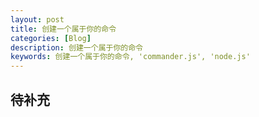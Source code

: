 ```yaml
---
layout: post
title: 创建一个属于你的命令
categories: [Blog]
description: 创建一个属于你的命令
keywords: 创建一个属于你的命令, 'commander.js', 'node.js'
---
```


## 待补充
